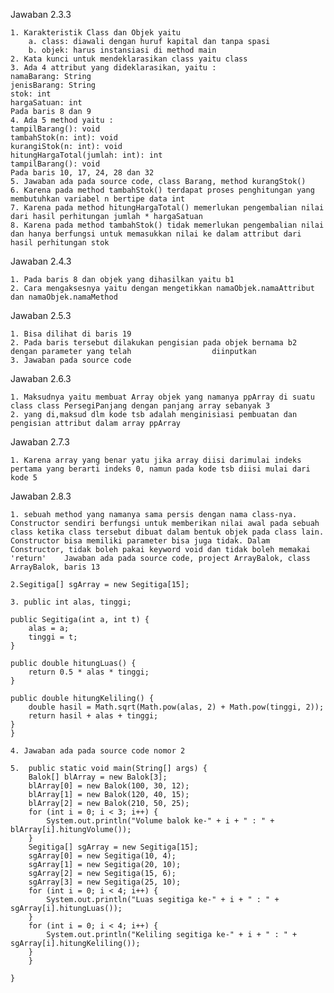 Jawaban 2.3.3

    1. Karakteristik Class dan Objek yaitu 
       	a. class: diawali dengan huruf kapital dan tanpa spasi 
       	b. objek: harus instansiasi di method main
    2. Kata kunci untuk mendeklarasikan class yaitu class
    3. Ada 4 attribut yang dideklarasikan, yaitu : 
	namaBarang: String 
	jenisBarang: String 
	stok: int 
	hargaSatuan: int 
	Pada baris 8 dan 9
    4. Ada 5 method yaitu : 
	tampilBarang(): void 
	tambahStok(n: int): void 
	kurangiStok(n: int): void 
	hitungHargaTotal(jumlah: int): int 
	tampilBarang(): void 
	Pada baris 10, 17, 24, 28 dan 32
    5. Jawaban ada pada source code, class Barang, method kurangStok()
    6. Karena pada method tambahStok() terdapat proses penghitungan yang membutuhkan variabel n bertipe data int
    7. Karena pada method hitungHargaTotal() memerlukan pengembalian nilai dari hasil perhitungan jumlah * hargaSatuan
    8. Karena pada method tambahStok() tidak memerlukan pengembalian nilai dan hanya berfungsi untuk memasukkan nilai ke dalam attribut dari hasil perhitungan stok

Jawaban 2.4.3

    1. Pada baris 8 dan objek yang dihasilkan yaitu b1
    2. Cara mengaksesnya yaitu dengan mengetikkan namaObjek.namaAttribut dan namaObjek.namaMethod

Jawaban 2.5.3

    1. Bisa dilihat di baris 19
    2. Pada baris tersebut dilakukan pengisian pada objek bernama b2 dengan parameter yang telah 	       	      diinputkan
    3. Jawaban pada source code

Jawaban 2.6.3

    1. Maksudnya yaitu membuat Array objek yang namanya ppArray di suatu class class PersegiPanjang dengan panjang array sebanyak 3
    2. yang di,maksud dlm kode tsb adalah menginisiasi pembuatan dan pengisian attribut dalam array ppArray

Jawaban 2.7.3

    1. Karena array yang benar yatu jika array diisi darimulai indeks pertama yang berarti indeks 0, namun pada kode tsb diisi mulai dari kode 5
	   
Jawaban 2.8.3

    1. sebuah method yang namanya sama persis dengan nama class-nya. Constructor sendiri berfungsi untuk memberikan nilai awal pada sebuah class ketika class tersebut dibuat dalam bentuk objek pada class lain. Constructor bisa memiliki parameter bisa juga tidak. Dalam Constructor, tidak boleh pakai keyword void dan tidak boleh memakai 'return'    Jawaban ada pada source code, project ArrayBalok, class ArrayBalok, baris 13
    
    2.Segitiga[] sgArray = new Segitiga[15];
    
    3. public int alas, tinggi;

    public Segitiga(int a, int t) {
        alas = a;
        tinggi = t;
    }

    public double hitungLuas() {
        return 0.5 * alas * tinggi;
    }

    public double hitungKeliling() {
        double hasil = Math.sqrt(Math.pow(alas, 2) + Math.pow(tinggi, 2));
        return hasil + alas + tinggi;
    }
    }
    
    4. Jawaban ada pada source code nomor 2

    5.  public static void main(String[] args) {
        Balok[] blArray = new Balok[3];
        blArray[0] = new Balok(100, 30, 12);
        blArray[1] = new Balok(120, 40, 15);
        blArray[2] = new Balok(210, 50, 25);
        for (int i = 0; i < 3; i++) {
            System.out.println("Volume balok ke-" + i + " : " + blArray[i].hitungVolume());
        }
        Segitiga[] sgArray = new Segitiga[15];
        sgArray[0] = new Segitiga(10, 4);
        sgArray[1] = new Segitiga(20, 10);
        sgArray[2] = new Segitiga(15, 6);
        sgArray[3] = new Segitiga(25, 10);
        for (int i = 0; i < 4; i++) {
            System.out.println("Luas segitiga ke-" + i + " : " + sgArray[i].hitungLuas());
        }
        for (int i = 0; i < 4; i++) {
            System.out.println("Keliling segitiga ke-" + i + " : " + sgArray[i].hitungKeliling());
        }
    	}

	}
